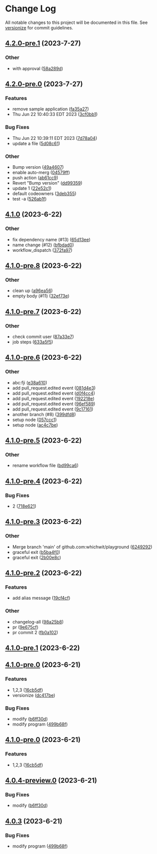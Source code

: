 # Change Log

All notable changes to this project will be documented in this file. See [versionize](https://github.com/versionize/versionize) for commit guidelines.

<a name="4.2.0-pre.1"></a>
## [4.2.0-pre.1](https://www.github.com/whichwit/playground/releases/tag/v4.2.0-pre.1) (2023-7-27)

### Other

* with approval ([58a289d](https://www.github.com/whichwit/playground/commit/58a289dfbdafa13ba2248dfd3f2bfa88a306971c))

<a name="4.2.0-pre.0"></a>
## [4.2.0-pre.0](https://www.github.com/whichwit/playground/releases/tag/v4.2.0-pre.0) (2023-7-27)

### Features

* remove sample application ([fa35a27](https://www.github.com/whichwit/playground/commit/fa35a27cc3c08add0f8e9487026c5726ff5abfba))
* Thu Jun 22 10:40:33 EDT 2023 ([3cf0bb1](https://www.github.com/whichwit/playground/commit/3cf0bb18ad08c345c590722d40a5f044a548cb7b))

### Bug Fixes

* Thu Jun 22 10:39:11 EDT 2023 ([7d78a04](https://www.github.com/whichwit/playground/commit/7d78a0461150e149a731899a69179d441ff79a56))
* update a file ([5d08c61](https://www.github.com/whichwit/playground/commit/5d08c6155f34ed97613ece851b5f398a5c9e4ef6))

### Other

* Bump version ([49a4607](https://www.github.com/whichwit/playground/commit/49a4607872ea5d22b7def8f510ab8c6359394870))
* enable auto-merg ([04579ff](https://www.github.com/whichwit/playground/commit/04579ffb771c47af2f76f826ad99575efdc53add))
* push action ([ab61cc9](https://www.github.com/whichwit/playground/commit/ab61cc9cbb81631bc35105706fff7ca197c7f21c))
* Revert "Bump version" ([dd99359](https://www.github.com/whichwit/playground/commit/dd993592b824dd208d8ccc8094ee9fb5d10e8b1a))
* update 1 ([22e52c1](https://www.github.com/whichwit/playground/commit/22e52c1c9487a7d1f5ed14afc18b63bb2f23ed90))
* default codeowners ([3deb355](https://www.github.com/whichwit/playground/commit/3deb3552ec1d20ebc897a0e4d487552c0946aae9))
* test -a ([526ab1f](https://www.github.com/whichwit/playground/commit/526ab1f471a6399ebdeb7e2553e3a891944e3112))

<a name="4.1.0"></a>
## [4.1.0](https://www.github.com/whichwit/playground/releases/tag/v4.1.0) (2023-6-22)

### Other

* fix dependency name (#13) ([65d13ee](https://www.github.com/whichwit/playground/commit/65d13ee7a2b206caaf420c2bb38beebb0a06615d))
* name change (#12) ([bfbdad0](https://www.github.com/whichwit/playground/commit/bfbdad0a101d5f3e49345a1617b26504d14d7fb4))
* workflow_dispatch ([372fa97](https://www.github.com/whichwit/playground/commit/372fa97c444a3fc8bdb16d7d73865fa0266fe5e9))

<a name="4.1.0-pre.8"></a>
## [4.1.0-pre.8](https://www.github.com/whichwit/playground/releases/tag/v4.1.0-pre.8) (2023-6-22)

### Other

* clean up ([a96ea56](https://www.github.com/whichwit/playground/commit/a96ea56e197cf4035dd7ca21a83c469374306acf))
* empty body (#11) ([32ef73e](https://www.github.com/whichwit/playground/commit/32ef73ed9f738d0eb609a7f4c07de7df2bbe63cf))

<a name="4.1.0-pre.7"></a>
## [4.1.0-pre.7](https://www.github.com/whichwit/playground/releases/tag/v4.1.0-pre.7) (2023-6-22)

### Other

* check commit user ([87a33e7](https://www.github.com/whichwit/playground/commit/87a33e79d9d897b76d6a30f2a5c6982f679e7bc4))
* job steps ([633a5f5](https://www.github.com/whichwit/playground/commit/633a5f5fa4ccc9ad7692d23808583bebb534cf4d))

<a name="4.1.0-pre.6"></a>
## [4.1.0-pre.6](https://www.github.com/whichwit/playground/releases/tag/v4.1.0-pre.6) (2023-6-22)

### Other

* abc:fji ([e38a610](https://www.github.com/whichwit/playground/commit/e38a6104a8f5d6c3f32d50c9f8d5d3c943d2123e))
* add pull_request.edited event ([081d4e3](https://www.github.com/whichwit/playground/commit/081d4e39ff929fc7ba3ff8294d8b49989b5afbc3))
* add pull_request.edited event ([d0f4cc4](https://www.github.com/whichwit/playground/commit/d0f4cc4ab33efed08ac1048820009dcf257369e6))
* add pull_request.edited event ([192218e](https://www.github.com/whichwit/playground/commit/192218ec65e5315646bff2c023a308ccf1677f96))
* add pull_request.edited event ([96ef589](https://www.github.com/whichwit/playground/commit/96ef5896643643e11667b11097fa0f54af19ebe9))
* add pull_request.edited event ([9c17161](https://www.github.com/whichwit/playground/commit/9c17161e266ddd89c35e5092ba19bf5c17ceae9c))
* another branch (#8) ([399dfd8](https://www.github.com/whichwit/playground/commit/399dfd8e77e665944fdf2fddd09320f6c9758089))
* setup node ([057ccc1](https://www.github.com/whichwit/playground/commit/057ccc13ec41a9d5babc4a1cb42caed4dfec5068))
* setup node ([ac4c7be](https://www.github.com/whichwit/playground/commit/ac4c7be1c8637bbce3cc79e27798855dcb538ffe))

<a name="4.1.0-pre.5"></a>
## [4.1.0-pre.5](https://www.github.com/whichwit/playground/releases/tag/v4.1.0-pre.5) (2023-6-22)

### Other

* rename workflow file ([bd99ca6](https://www.github.com/whichwit/playground/commit/bd99ca64448fb90448188f11317c6ae43ddb72ff))

<a name="4.1.0-pre.4"></a>
## [4.1.0-pre.4](https://www.github.com/whichwit/playground/releases/tag/v4.1.0-pre.4) (2023-6-22)

### Bug Fixes

* 2 ([718e621](https://www.github.com/whichwit/playground/commit/718e62107083d7fe7d0b31d68af491c68717e734))

<a name="4.1.0-pre.3"></a>
## [4.1.0-pre.3](https://www.github.com/whichwit/playground/releases/tag/v4.1.0-pre.3) (2023-6-22)

### Other

* Merge branch 'main' of github.com:whichwit/playground ([6249292](https://www.github.com/whichwit/playground/commit/6249292019e917f302c7aa29e67dd13930bbfd83))
* graceful exit ([b5ba4f0](https://www.github.com/whichwit/playground/commit/b5ba4f0737a3a4e437082b4e4b2f7c8081510c8b))
* graceful exit ([2b00e8c](https://www.github.com/whichwit/playground/commit/2b00e8c85d539048299909409cf1317c5bcddd1b))

<a name="4.1.0-pre.2"></a>
## [4.1.0-pre.2](https://www.github.com/whichwit/playground/releases/tag/v4.1.0-pre.2) (2023-6-22)

### Features

* add alias message ([19cf4cf](https://www.github.com/whichwit/playground/commit/19cf4cf2e9f8ccf2743112558f25dec0b1be4241))

### Other

* changelog-all ([98a25b8](https://www.github.com/whichwit/playground/commit/98a25b8c6239f7ddc88366f8974728e8607f8126))
* pr ([9e675cf](https://www.github.com/whichwit/playground/commit/9e675cf3a87424878830e1dd1b533ed3b33f6b8a))
* pr commit 2 ([fb0a102](https://www.github.com/whichwit/playground/commit/fb0a10293c4df586bbd180cb89dc3f85ac09a474))

<a name="4.1.0-pre.1"></a>
## [4.1.0-pre.1](https://www.github.com/whichwit/playground/releases/tag/v4.1.0-pre.1) (2023-6-22)

<a name="4.1.0-pre.0"></a>
## [4.1.0-pre.0](https://www.github.com/whichwit/playground/releases/tag/v4.1.0-pre.0) (2023-6-21)

### Features

* 1,2,3 ([16cb5df](https://www.github.com/whichwit/playground/commit/16cb5df7628cd8c9353ac5d8469e514b8c32ee7c))
* versionize ([dc417be](https://www.github.com/whichwit/playground/commit/dc417be1cb85302e608facda9f0bb4411915c91c))

### Bug Fixes

* modify ([b6ff30d](https://www.github.com/whichwit/playground/commit/b6ff30d2378eb267f170e12078621700c3437de8))
* modify program ([499b68f](https://www.github.com/whichwit/playground/commit/499b68f6eb1566c135d9c2c982d45a160704e39f))

<a name="4.1.0-pre.0"></a>
## [4.1.0-pre.0](https://www.github.com/whichwit/playground/releases/tag/v4.1.0-pre.0) (2023-6-21)

### Features

* 1,2,3 ([16cb5df](https://www.github.com/whichwit/playground/commit/16cb5df7628cd8c9353ac5d8469e514b8c32ee7c))

<a name="4.0.4-preview.0"></a>
## [4.0.4-preview.0](https://www.github.com/whichwit/playground/releases/tag/v4.0.4-preview.0) (2023-6-21)

### Bug Fixes

* modify ([b6ff30d](https://www.github.com/whichwit/playground/commit/b6ff30d2378eb267f170e12078621700c3437de8))

<a name="4.0.3"></a>
## [4.0.3](https://www.github.com/whichwit/playground/releases/tag/v4.0.3) (2023-6-21)

### Bug Fixes

* modify program ([499b68f](https://www.github.com/whichwit/playground/commit/499b68f6eb1566c135d9c2c982d45a160704e39f))


